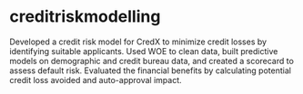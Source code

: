 # creditriskmodelling
Developed a credit risk model for CredX to minimize credit losses by identifying suitable applicants. Used WOE to clean data, built predictive models on demographic and credit bureau data, and created a scorecard to assess default risk. Evaluated the financial benefits by calculating potential credit loss avoided and auto-approval impact.
